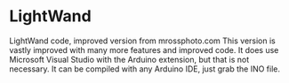 # LightWand
LightWand code, improved version from mrossphoto.com
This version is vastly improved with many more features and improved code.
It does use Microsoft Visual Studio with the Arduino extension, but that is not necessary.
It can be compiled with any Arduino IDE, just grab the INO file.
